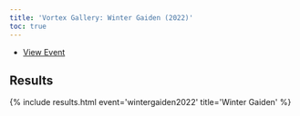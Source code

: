 ```yaml
---
title: 'Vortex Gallery: Winter Gaiden (2022)'
toc: true
---
```

- [View Event](https://smash.gg/wintergaiden)

## Results
{% include results.html event='wintergaiden2022' title='Winter Gaiden' %}